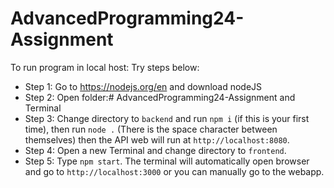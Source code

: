 # AdvancedProgramming24-Assignment
To run program in local host: Try steps below:
+ Step 1: Go to https://nodejs.org/en and download nodeJS
+ Step 2: Open folder:# AdvancedProgramming24-Assignment and Terminal
+ Step 3: Change directory to `backend` and run `npm i` (if this is your first time), then run `node .` (There is the space character between themselves) then the API web will run at `http://localhost:8080`.
+ Step 4: Open a new Terminal and change directory to `frontend`.
+ Step 5: Type `npm start`. The terminal will automatically open browser and go to `http://localhost:3000` or you can manually go to the webapp.
